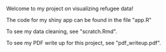 Welcome to my project on visualizing refugee data!

The code for my shiny app can be found in the file "app.R"

To see my data cleaning, see "scratch.Rmd".

To see my PDF write up for this project, see "pdf_writeup.pdf".

